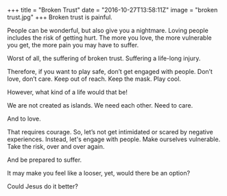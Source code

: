 +++
title = "Broken Trust"
date = "2016-10-27T13:58:11Z"
image = "broken trust.jpg"
+++
Broken trust is painful.

People can be wonderful, but also give you a nightmare. Loving people includes the risk of getting hurt. 
The more you love, the more vulnerable you get, the more pain you may have to suffer.

Worst of all, the suffering of broken trust. Suffering a life-long injury.

Therefore, if you want to play safe, don’t get engaged with people. Don’t love, don’t care. Keep out of reach. Keep the mask. Play cool.

However, what kind of a life would that be!

We are not created as islands. We need each other. Need to care. 

And to love. 

That requires courage. So, let’s not get intimidated or scared by negative experiences. Instead, let's engage with people. Make ourselves vulnerable. Take the risk, over and over again.

And be prepared to suffer. 

It may make you feel like a looser, yet, would there be an option? 

Could Jesus do it better?
